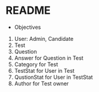 # README

 * Objectives
  1. User: Admin, Candidate
  2. Test
  3. Question
  4. Answer for Question in Test
  5. Category for Test
  6. TestStat for User in Test
  7. QustionStat for User in TestStat
  8. Author for Test owner